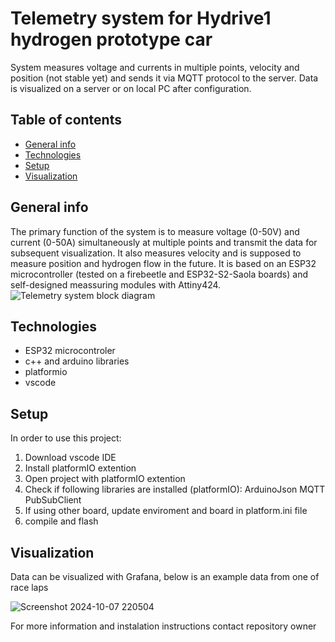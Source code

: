# Telemetry system for Hydrive1 hydrogen prototype car
System measures voltage and currents in multiple points, velocity and position (not stable yet) and sends it via MQTT protocol
to the server. Data is visualized on a server or on local PC after configuration.

## Table of contents
* [General info](#general-info)
* [Technologies](#technologies)
* [Setup](#setup)
* [Visualization](#visualization)

## General info
The primary function of the system is to measure voltage (0-50V) and current (0-50A) simultaneously at multiple points and transmit the data for subsequent visualization. It also measures
velocity and is supposed to measure position and hydrogen flow in the future.
It is based on an ESP32 microcontroller (tested on a firebeetle and ESP32-S2-Saola boards) and self-designed meassuring modules with Attiny424. 
	![Telemetry system block diagram](https://github.com/user-attachments/assets/aa599f8f-31a5-4239-8527-fdc53b2a484e)

## Technologies
* ESP32 microcontroler
* c++ and arduino libraries
* platformio
* vscode
  
## Setup
In order to use this project:
1. Download vscode IDE
2. Install platformIO extention
3. Open project with platformIO extention
4. Check if following libraries are installed (platformIO):
	ArduinoJson
	MQTT
	PubSubClient
6. If using other board, update enviroment and board in platform.ini file
7. compile and flash
   
## Visualization
Data can be visualized with Grafana, below is an example data from one of race laps

![Screenshot 2024-10-07 220504](https://github.com/user-attachments/assets/e9bef0dd-21a6-4d9f-afe3-026344e8db41)

For more information and instalation instructions contact repository owner
